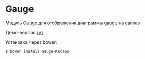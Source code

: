 # Gauge
Модуль Gauge для отображения диаграммы gauge на canvas

Демо-версия [тут](http://irqtsk.ru/gauge/)

Установка через bower:

    $ bower install Gauge-KudaGo
